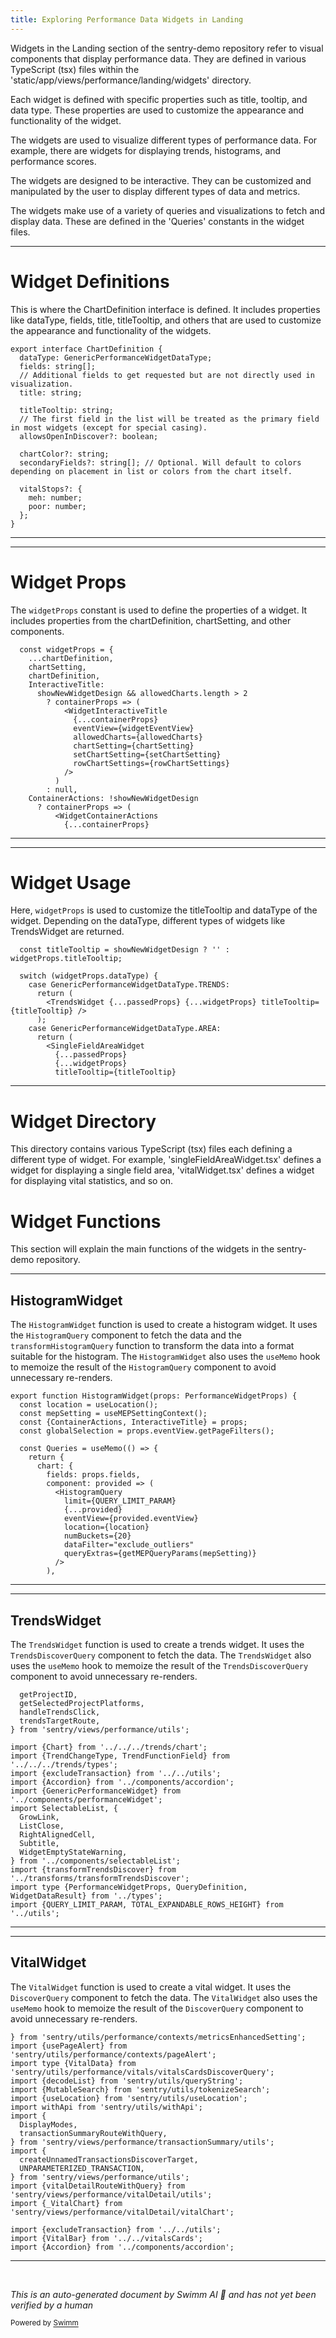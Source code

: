 ```yaml
---
title: Exploring Performance Data Widgets in Landing
---
```

Widgets in the Landing section of the sentry-demo repository refer to visual components that display performance data. They are defined in various TypeScript (tsx) files within the 'static/app/views/performance/landing/widgets' directory.

Each widget is defined with specific properties such as title, tooltip, and data type. These properties are used to customize the appearance and functionality of the widget.

The widgets are used to visualize different types of performance data. For example, there are widgets for displaying trends, histograms, and performance scores.

The widgets are designed to be interactive. They can be customized and manipulated by the user to display different types of data and metrics.

The widgets make use of a variety of queries and visualizations to fetch and display data. These are defined in the 'Queries' constants in the widget files.

<SwmSnippet path="/static/app/views/performance/landing/widgets/widgetDefinitions.tsx" line="12">

---

# Widget Definitions

This is where the ChartDefinition interface is defined. It includes properties like dataType, fields, title, titleTooltip, and others that are used to customize the appearance and functionality of the widgets.

```tsx
export interface ChartDefinition {
  dataType: GenericPerformanceWidgetDataType;
  fields: string[];
  // Additional fields to get requested but are not directly used in visualization.
  title: string;

  titleTooltip: string;
  // The first field in the list will be treated as the primary field in most widgets (except for special casing).
  allowsOpenInDiscover?: boolean;

  chartColor?: string;
  secondaryFields?: string[]; // Optional. Will default to colors depending on placement in list or colors from the chart itself.

  vitalStops?: {
    meh: number;
    poor: number;
  };
}
```

---

</SwmSnippet>

<SwmSnippet path="/static/app/views/performance/landing/widgets/components/widgetContainer.tsx" line="131">

---

# Widget Props

The `widgetProps` constant is used to define the properties of a widget. It includes properties from the chartDefinition, chartSetting, and other components.

```tsx
  const widgetProps = {
    ...chartDefinition,
    chartSetting,
    chartDefinition,
    InteractiveTitle:
      showNewWidgetDesign && allowedCharts.length > 2
        ? containerProps => (
            <WidgetInteractiveTitle
              {...containerProps}
              eventView={widgetEventView}
              allowedCharts={allowedCharts}
              chartSetting={chartSetting}
              setChartSetting={setChartSetting}
              rowChartSettings={rowChartSettings}
            />
          )
        : null,
    ContainerActions: !showNewWidgetDesign
      ? containerProps => (
          <WidgetContainerActions
            {...containerProps}
```

---

</SwmSnippet>

<SwmSnippet path="/static/app/views/performance/landing/widgets/components/widgetContainer.tsx" line="170">

---

# Widget Usage

Here, `widgetProps` is used to customize the titleTooltip and dataType of the widget. Depending on the dataType, different types of widgets like TrendsWidget are returned.

```tsx
  const titleTooltip = showNewWidgetDesign ? '' : widgetProps.titleTooltip;

  switch (widgetProps.dataType) {
    case GenericPerformanceWidgetDataType.TRENDS:
      return (
        <TrendsWidget {...passedProps} {...widgetProps} titleTooltip={titleTooltip} />
      );
    case GenericPerformanceWidgetDataType.AREA:
      return (
        <SingleFieldAreaWidget
          {...passedProps}
          {...widgetProps}
          titleTooltip={titleTooltip}
```

---

</SwmSnippet>

# Widget Directory

This directory contains various TypeScript (tsx) files each defining a different type of widget. For example, 'singleFieldAreaWidget.tsx' defines a widget for displaying a single field area, 'vitalWidget.tsx' defines a widget for displaying vital statistics, and so on.

# Widget Functions

This section will explain the main functions of the widgets in the sentry-demo repository.

<SwmSnippet path="/static/app/views/performance/landing/widgets/widgets/histogramWidget.tsx" line="19">

---

## HistogramWidget

The `HistogramWidget` function is used to create a histogram widget. It uses the `HistogramQuery` component to fetch the data and the `transformHistogramQuery` function to transform the data into a format suitable for the histogram. The `HistogramWidget` also uses the `useMemo` hook to memoize the result of the `HistogramQuery` component to avoid unnecessary re-renders.

```tsx
export function HistogramWidget(props: PerformanceWidgetProps) {
  const location = useLocation();
  const mepSetting = useMEPSettingContext();
  const {ContainerActions, InteractiveTitle} = props;
  const globalSelection = props.eventView.getPageFilters();

  const Queries = useMemo(() => {
    return {
      chart: {
        fields: props.fields,
        component: provided => (
          <HistogramQuery
            limit={QUERY_LIMIT_PARAM}
            {...provided}
            eventView={provided.eventView}
            location={location}
            numBuckets={20}
            dataFilter="exclude_outliers"
            queryExtras={getMEPQueryParams(mepSetting)}
          />
        ),
```

---

</SwmSnippet>

<SwmSnippet path="/static/app/views/performance/landing/widgets/widgets/trendsWidget.tsx" line="19">

---

## TrendsWidget

The `TrendsWidget` function is used to create a trends widget. It uses the `TrendsDiscoverQuery` component to fetch the data. The `TrendsWidget` also uses the `useMemo` hook to memoize the result of the `TrendsDiscoverQuery` component to avoid unnecessary re-renders.

```tsx
  getProjectID,
  getSelectedProjectPlatforms,
  handleTrendsClick,
  trendsTargetRoute,
} from 'sentry/views/performance/utils';

import {Chart} from '../../../trends/chart';
import {TrendChangeType, TrendFunctionField} from '../../../trends/types';
import {excludeTransaction} from '../../utils';
import {Accordion} from '../components/accordion';
import {GenericPerformanceWidget} from '../components/performanceWidget';
import SelectableList, {
  GrowLink,
  ListClose,
  RightAlignedCell,
  Subtitle,
  WidgetEmptyStateWarning,
} from '../components/selectableList';
import {transformTrendsDiscover} from '../transforms/transformTrendsDiscover';
import type {PerformanceWidgetProps, QueryDefinition, WidgetDataResult} from '../types';
import {QUERY_LIMIT_PARAM, TOTAL_EXPANDABLE_ROWS_HEIGHT} from '../utils';
```

---

</SwmSnippet>

<SwmSnippet path="/static/app/views/performance/landing/widgets/widgets/vitalWidget.tsx" line="19">

---

## VitalWidget

The `VitalWidget` function is used to create a vital widget. It uses the `DiscoverQuery` component to fetch the data. The `VitalWidget` also uses the `useMemo` hook to memoize the result of the `DiscoverQuery` component to avoid unnecessary re-renders.

```tsx
} from 'sentry/utils/performance/contexts/metricsEnhancedSetting';
import {usePageAlert} from 'sentry/utils/performance/contexts/pageAlert';
import type {VitalData} from 'sentry/utils/performance/vitals/vitalsCardsDiscoverQuery';
import {decodeList} from 'sentry/utils/queryString';
import {MutableSearch} from 'sentry/utils/tokenizeSearch';
import {useLocation} from 'sentry/utils/useLocation';
import withApi from 'sentry/utils/withApi';
import {
  DisplayModes,
  transactionSummaryRouteWithQuery,
} from 'sentry/views/performance/transactionSummary/utils';
import {
  createUnnamedTransactionsDiscoverTarget,
  UNPARAMETERIZED_TRANSACTION,
} from 'sentry/views/performance/utils';
import {vitalDetailRouteWithQuery} from 'sentry/views/performance/vitalDetail/utils';
import {_VitalChart} from 'sentry/views/performance/vitalDetail/vitalChart';

import {excludeTransaction} from '../../utils';
import {VitalBar} from '../../vitalsCards';
import {Accordion} from '../components/accordion';
```

---

</SwmSnippet>

&nbsp;

*This is an auto-generated document by Swimm AI 🌊 and has not yet been verified by a human*

<SwmMeta version="3.0.0" repo-id="Z2l0aHViJTNBJTNBc2VudHJ5LWRlbW8lM0ElM0FTd2ltbS1EZW1v" repo-name="sentry-demo" doc-type="overview"><sup>Powered by [Swimm](/)</sup></SwmMeta>
